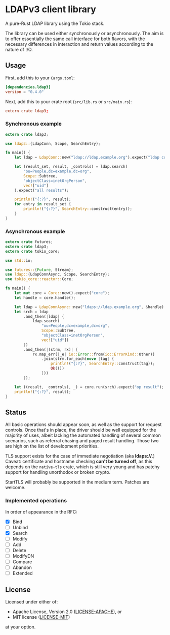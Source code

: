 # LDAPv3 client library

A pure-Rust LDAP library using the Tokio stack.

The library can be used either synchronously or asynchronously. The aim is to
offer essentially the same call interface for both flavors, with the necessary
differences in interaction and return values according to the nature of I/O.

## Usage

First, add this to your `Cargo.toml`:

```toml
[dependencies.ldap3]
version = "0.4.0"
```

Next, add this to your crate root (`src/lib.rs` or `src/main.rs`):

```toml
extern crate ldap3;
```

### Synchronous example

```rust
extern crate ldap3;

use ldap3::{LdapConn, Scope, SearchEntry};

fn main() {
    let ldap = LdapConn::new("ldap://ldap.example.org").expect("ldap conn");

    let (result_set, result, _controls) = ldap.search(
        "ou=People,dc=example,dc=org",
        Scope::Subtree,
        "objectClass=inetOrgPerson",
        vec!["uid"]
    ).expect("all results");

    println!("{:?}", result);
    for entry in result_set {
        println!("{:?}", SearchEntry::construct(entry));
    }
}
```

### Asynchronous example

```rust
extern crate futures;
extern crate ldap3;
extern crate tokio_core;

use std::io;

use futures::{Future, Stream};
use ldap::{LdapConnAsync, Scope, SearchEntry};
use tokio_core::reactor::Core;

fn main() {
    let mut core = Core::new().expect("core");
    let handle = core.handle();

    let ldap = LdapConnAsync::new("ldaps://ldap.example.org", &handle).expect("ldap conn");
    let srch = ldap
        .and_then(|ldap| {
            ldap.search(
                "ou=People,dc=example,dc=org",
                Scope::Subtree,
                "objectClass=inetOrgPerson",
                vec!["uid"])
        })
        .and_then(|(strm, rx)| {
            rx.map_err(|_e| io::Error::from(io::ErrorKind::Other))
                .join(strm.for_each(move |tag| {
                    println!("{:?}", SearchEntry::construct(tag));
                    Ok(())
                }))
        });

    let ((result, _controls), _) = core.run(srch).expect("op result");
    println!("{:?}", result);
}
```

## Status

All basic operations should appear soon, as well as the support for request
controls. Once that's in place, the driver should be well equipped for the
majority of uses, albeit lacking the automated handling of several common
scenarios, such as referral chasing and paged result handling. Those two are
high on the list of development priorities.

TLS support exists for the case of immediate negotiation (aka __ldaps://__.)
Caveat: certificate and hostname checking __can't be turned off__, as this
depends on the `native-tls` crate, which is still very young and has patchy
support for handling unorthodox or broken crypto.

StartTLS will probably be supported in the medium term. Patches are welcome.

### Implemented operations

In order of appearance in the RFC:

- [x] Bind
- [ ] Unbind
- [x] Search
- [ ] Modify
- [ ] Add
- [ ] Delete
- [ ] ModifyDN
- [ ] Compare
- [ ] Abandon
- [ ] Extended

## License

Licensed under either of:

 * Apache License, Version 2.0 ([LICENSE-APACHE](LICENSE-APACHE)), or
 * MIT license ([LICENSE-MIT](LICENSE-MIT))

at your option.
